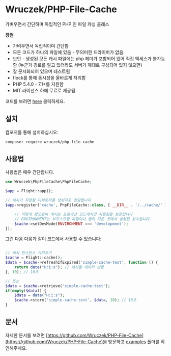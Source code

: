# Wruczek/PHP-File-Cache

가벼우면서 간단하며 독립적인 PHP 인 파일 캐싱 클래스

**장점**
- 가벼우면서 독립적이며 간단함
- 모든 코드가 하나의 파일에 있음 - 무의미한 드라이버가 없음.
- 보안 - 생성된 모든 캐시 파일에는 php 헤더가 포함되어 있어 직접 액세스가 불가능함 (누군가 경로를 알고 있더라도 서버가 제대로 구성되어 있지 않으면)
- 잘 문서화되어 있으며 테스트됨
- flock를 통해 동시성을 올바르게 처리함
- PHP 5.4.0 - 7.1+를 지원함
- MIT 라이선스 하에 무료로 제공됨

코드를 보려면 [here](https://github.com/Wruczek/PHP-File-Cache) 클릭하세요.

## 설치

컴포저를 통해 설치하십시오:

```bash
composer require wruczek/php-file-cache
```

## 사용법

사용법은 매우 간단합니다.

```php
use Wruczek\PhpFileCache\PhpFileCache;

$app = Flight::app();

// 캐시가 저장될 디렉토리를 생성자로 전달합니다
$app->register('cache', PhpFileCache::class, [ __DIR__ . '/../cache/' ], function(PhpFileCache $cache) {

	// 이렇게 함으로써 캐시는 프로덕션 모드에서만 사용됨을 보장합니다
	// ENVIRONMENT는 부트스트랩 파일이나 앱의 다른 곳에서 설정된 상수입니다.
	$cache->setDevMode(ENVIRONMENT === 'development');
});
```

그런 다음 다음과 같이 코드에서 사용할 수 있습니다:

```php

// 캐시 인스턴스 가져오기
$cache = Flight::cache();
$data = $cache->refreshIfExpired('simple-cache-test', function () {
    return date("H:i:s"); // 캐시될 데이터 반환
}, 10); // 10초

// 또는
$data = $cache->retrieve('simple-cache-test');
if(empty($data)) {
	$data = date("H:i:s");
	$cache->store('simple-cache-test', $data, 10); // 10초
}
```

## 문서

자세한 문서를 보려면 [https://github.com/Wruczek/PHP-File-Cache](https://github.com/Wruczek/PHP-File-Cache)을 방문하고 [examples](https://github.com/Wruczek/PHP-File-Cache/tree/master/examples) 폴더를 확인해주세요.